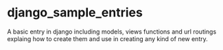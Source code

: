 # django_sample_entries
A basic entry in django including models, views functions and url routings explaing how to create them and use in creating any kind of new entry.

